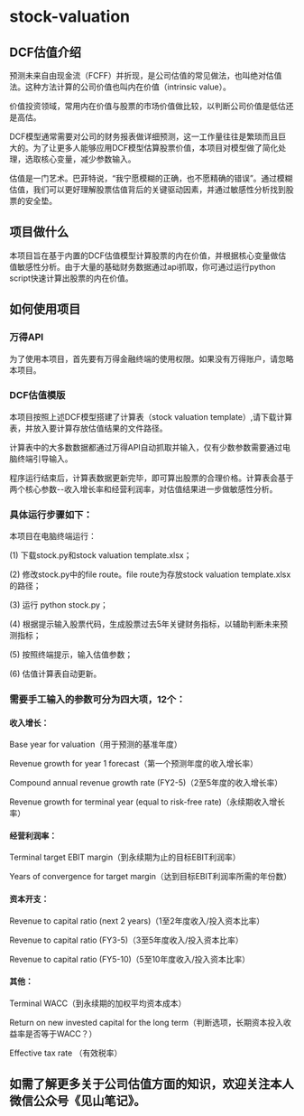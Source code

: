 # stock-valuation

## DCF估值介绍
预测未来自由现金流（FCFF）并折现，是公司估值的常见做法，也叫绝对估值法。这种方法计算的公司价值也叫内在价值（intrinsic value）。

价值投资领域，常用内在价值与股票的市场价值做比较，以判断公司价值是低估还是高估。

DCF模型通常需要对公司的财务报表做详细预测，这一工作量往往是繁琐而且巨大的。为了让更多人能够应用DCF模型估算股票价值，本项目对模型做了简化处理，选取核心变量，减少参数输入。

估值是一门艺术。巴菲特说，“我宁愿模糊的正确，也不愿精确的错误”。通过模糊估值，我们可以更好理解股票估值背后的关键驱动因素，并通过敏感性分析找到股票的安全垫。

## 项目做什么

本项目旨在基于内置的DCF估值模型计算股票的内在价值，并根据核心变量做估值敏感性分析。由于大量的基础财务数据通过api抓取，你可通过运行python script快速计算出股票的内在价值。

## 如何使用项目

### 万得API

为了使用本项目，首先要有万得金融终端的使用权限。如果没有万得账户，请忽略本项目。

### DCF估值模版

本项目按照上述DCF模型搭建了计算表（stock valuation template）,请下载计算表，并放入要计算存放估值结果的文件路径。

计算表中的大多数数据都通过万得API自动抓取并输入，仅有少数参数需要通过电脑终端引导输入。

程序运行结束后，计算表数据更新完毕，即可算出股票的合理价格。计算表会基于两个核心参数--收入增长率和经营利润率，对估值结果进一步做敏感性分析。

### 具体运行步骤如下：

本项目在电脑终端运行：

(1) 下载stock.py和stock valuation template.xlsx；

(2) 修改stock.py中的file route。file route为存放stock valuation template.xlsx的路径；

(3) 运行 python stock.py；

(4) 根据提示输入股票代码，生成股票过去5年关键财务指标，以辅助判断未来预测指标；

(5) 按照终端提示，输入估值参数；

(6) 估值计算表自动更新。

### 需要手工输入的参数可分为四大项，12个：

#### 收入增长：

Base year for valuation（用于预测的基准年度）

Revenue growth for year 1 forecast（第一个预测年度的收入增长率）

Compound annual revenue growth rate (FY2-5)（2至5年度的收入增长率）

Revenue growth for terminal year (equal to risk-free rate)（永续期收入增长率）

#### 经营利润率：

Terminal target EBIT margin（到永续期为止的目标EBIT利润率）

Years of convergence for target margin（达到目标EBIT利润率所需的年份数）

#### 资本开支：

Revenue to capital ratio (next 2 years)（1至2年度收入/投入资本比率）

Revenue to capital ratio (FY3-5)（3至5年度收入/投入资本比率）

Revenue to capital ratio (FY5-10)（5至10年度收入/投入资本比率）

#### 其他：

Terminal WACC（到永续期的加权平均资本成本）

Return on new invested capital for the long term（判断选项，长期资本投入收益率是否等于WACC？）

Effective tax rate （有效税率）


## 如需了解更多关于公司估值方面的知识，欢迎关注本人微信公众号《见山笔记》。
